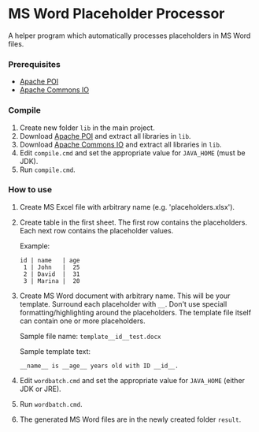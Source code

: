 # MS Word Placeholder Processor

A helper program which automatically processes placeholders in MS Word files.

### Prerequisites

* [Apache POI](https://poi.apache.org/)
* [Apache Commons IO](https://commons.apache.org/proper/commons-io)

### Compile

1. Create new folder ``lib`` in the main project.
2. Download [Apache POI](https://poi.apache.org/) and extract all libraries in ``lib``.
3. Download [Apache Commons IO](https://commons.apache.org/proper/commons-io) and extract all libraries in ``lib``.
4. Edit ``compile.cmd`` and set the appropriate value for ``JAVA_HOME`` (must be JDK).
5. Run ``compile.cmd``.

### How to use

1. Create MS Excel file with arbitrary name (e.g. 'placeholders.xlsx').
2. Create table in the first sheet. The first row contains the placeholders. Each next row contains the placeholder values.

   Example:

   ```
   id | name   | age
    1 | John   |  25
    2 | David  |  31
    3 | Marina |  20
   ```

3. Create MS Word document with arbitrary name. This will be your template. Surround each placeholder with ``__``. Don't use speciall formatting/highlighting around the placeholders. The template file itself can contain one or more placeholders.

   
   Sample file name: ``template__id__test.docx``
   
   Sample template text:
   
   ```
   __name__ is __age__ years old with ID __id__.
   ```
   
4. Edit ``wordbatch.cmd`` and set the appropriate value for ``JAVA_HOME`` (either JDK or JRE).
5. Run ``wordbatch.cmd``.
6. The generated MS Word files are in the newly created folder ``result``.
